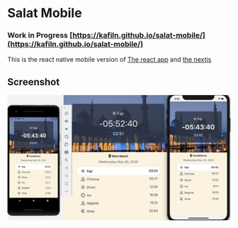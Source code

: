 # Salat Mobile

### Work in Progress [https://kafiln.github.io/salat-mobile/](https://kafiln.github.io/salat-mobile/)

This is the react native mobile version of [The react app](https://salat.kafil.xyz) and [the nextjs](https://salat.now.sh)

## Screenshot

![Screenshot](./screenshot.jpeg)
